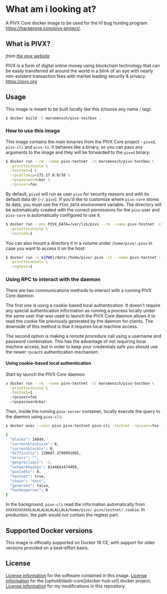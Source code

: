 # What am i looking at?

A PIVX Core docker image to be used for the h1 bug hunting program https://hackerone.com/pivx-project/. 

## What is PIVX?
_from [the pivx website](https://pivx.org/what-is-pivx/)_

PIVX is a form of digital online money using blockchain technology that can be easily transferred all around the world in a blink of an eye with nearly non-existent transaction fees with market leading security & privacy. https://pivx.org

## Usage

This image is meant to be built locally like this (choose any name / tag):

```sh
$ docker build -t marsmensch/pivx-testbox . 
```

### How to use this image

This image contains the main binaries from the PIVX Core project - `pivxd`, `pivx-cli` and `pivx-tx`. It behaves like a binary, so you can pass any arguments to the image and they will be forwarded to the `pivxd` binary:

```sh
$ docker run --rm --name pivx-testnet -it marsmensch/pivx-testbox \
  -printtoconsole \
  -testnet=1 \
  -rpcallowip=172.17.0.0/16 \
  -rpcpassword=bar \
  -rpcuser=foo
```

By default, `pivxd` will run as user `pivx` for security reasons and with its default data dir (`~/.pivx`). If you'd like to customize where `pivx-core` stores its data, you must use the `PIVX_DATA` environment variable. The directory will be automatically created with the correct permissions for the `pivx` user and `pivx-core` is automatically configured to use it.

```sh
$ docker run --env PIVX_DATA=/var/lib/pivx --rm --name pivx-testnet -it marsmensch/pivx-testbox \
  -printtoconsole \
  -testnet=1
```

You can also mount a directory it in a volume under `/home/pivx/.pivx` in case you want to access it on the host:

```sh
$ docker run -v ${PWD}/data:/home/pivx/.pivx -it --name pivx-testnet --rm marsmensch/pivx-testbox \
  -printtoconsole \
  -regtest=1
```

### Using RPC to interact with the daemon

There are two communications methods to interact with a running PIVX Core daemon.

The first one is using a cookie-based local authentication. It doesn't require any special authentication information as running a process locally under the same user that was used to launch the PIVX Core daemon allows it to read the cookie file previously generated by the daemon for clients. The downside of this method is that it requires local machine access.

The second option is making a remote procedure call using a username and password combination. This has the advantage of not requiring local machine access, but in order to keep your credentials safe you should use the newer `rpcauth` authentication mechanism.

#### Using cookie-based local authentication

Start by launch the PIVX Core daemon:

```sh
❯ docker run --rm --name pivx-testnet -it marsmensch/pivx-testbox \
  -printtoconsole \
  -testnet=1
  -rpcuser=foo
  -rpcpassword=bar
```

Then, inside the running `pivx-server` container, locally execute the query to the daemon using `pivx-cli`:

```sh
❯ docker exec --user pivx pivx-testnet pivx-cli -testnet -rpcuser=foo -rpcpassword=bar getmininginfo

{
  "blocks": 14049,
  "currentblocksize": 0,
  "currentblocktx": 0,
  "difficulty": 120687.3790991092,
  "errors": "",
  "genproclimit": -1,
  "networkhashps": 8144643474489,
  "pooledtx": 0,
  "testnet": true,
  "chain": "test",
  "generate": false,
  "hashespersec": 0
}
```

In the background, `pivx-cli` read the information automatically from `XXXXXXXXXXXLALALALALALALLALA/home/pivx/.pivx/testnet/.cookie`. In production, the path would not contain the regtest part.


## Supported Docker versions

This image is officially supported on Docker 18 CE, with support for older versions provided on a best-effort basis.

## License

[License information](https://github.com/PIVX-Project/PIVX/blob/master/COPYING) for the software contained in this image.
[License information](https://github.com/uphold/docker-dash-core/blob/master/LICENSE) for the [uphold/dash-core][docker-hub-url] docker project.
[License information](https://github.com/marsmensch/docker-dash-core/blob/master/LICENSE) for my modifications in this repository.